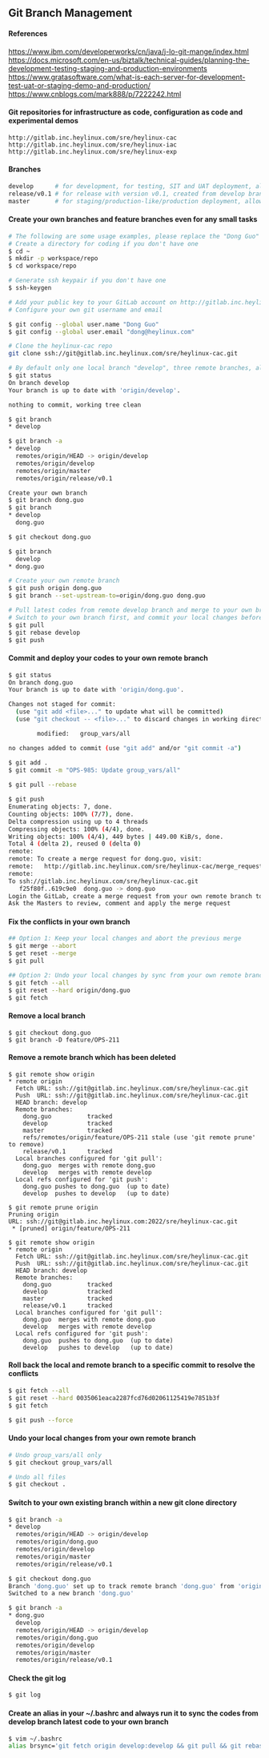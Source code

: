 
Git Branch Management
---

#### References

https://www.ibm.com/developerworks/cn/java/j-lo-git-mange/index.html</br>
https://docs.microsoft.com/en-us/biztalk/technical-guides/planning-the-development-testing-staging-and-production-environments</br>
https://www.gratasoftware.com/what-is-each-server-for-development-test-uat-or-staging-demo-and-production/</br>
https://www.cnblogs.com/mark888/p/7222242.html</br>

#### Git repositories for infrastructure as code, configuration as code and experimental demos

```text
http://gitlab.inc.heylinux.com/sre/heylinux-cac
http://gitlab.inc.heylinux.com/sre/heylinux-iac
http://gitlab.inc.heylinux.com/sre/heylinux-exp
```

#### Branches

```bash
develop      # for development, for testing, SIT and UAT deployment, allow merge from feature/* or hotfix/* branches
release/v0.1 # for release with version v0.1, created from develop branch, allow merge from hotfix/*
master       # for staging/production-like/production deployment, allow merge from hotfix/* or release/v* branches
```

#### Create your own branches and feature branches even for any small tasks

```bash
# The following are some usage examples, please replace the "Dong Guo" as your own name
# Create a directory for coding if you don't have one
$ cd ~
$ mkdir -p workspace/repo
$ cd workspace/repo

# Generate ssh keypair if you don't have one
$ ssh-keygen

# Add your public key to your GitLab account on http://gitlab.inc.heylinux.csky
# Configure your own git username and email

$ git config --global user.name "Dong Guo"
$ git config --global user.email "dong@heylinux.com"

# Clone the heylinux-cac repo
git clone ssh://git@gitlab.inc.heylinux.com/sre/heylinux-cac.git

# By default only one local branch "develop", three remote branches, all these branches were protected, cannot be pushed directly without a merge request
$ git status
On branch develop
Your branch is up to date with 'origin/develop'.

nothing to commit, working tree clean

$ git branch
* develop

$ git branch -a
* develop
  remotes/origin/HEAD -> origin/develop
  remotes/origin/develop
  remotes/origin/master
  remotes/origin/release/v0.1

Create your own branch
$ git branch dong.guo
$ git branch
* develop
  dong.guo

$ git checkout dong.guo

$ git branch
  develop
* dong.guo

# Create your own remote branch
$ git push origin dong.guo
$ git branch --set-upstream-to=origin/dong.guo dong.guo

# Pull latest codes from remote develop branch and merge to your own branch
# Switch to your own branch first, and commit your local changes before the `rebase` if you can
$ git pull
$ git rebase develop
$ git push
```

#### Commit and deploy your codes to your own remote branch

```bash
$ git status
On branch dong.guo
Your branch is up to date with 'origin/dong.guo'.

Changes not staged for commit:
  (use "git add <file>..." to update what will be committed)
  (use "git checkout -- <file>..." to discard changes in working directory)

        modified:   group_vars/all

no changes added to commit (use "git add" and/or "git commit -a")

$ git add .
$ git commit -m "OPS-985: Update group_vars/all"
 
$ git pull --rebase

$ git push
Enumerating objects: 7, done.
Counting objects: 100% (7/7), done.
Delta compression using up to 4 threads
Compressing objects: 100% (4/4), done.
Writing objects: 100% (4/4), 449 bytes | 449.00 KiB/s, done.
Total 4 (delta 2), reused 0 (delta 0)
remote:
remote: To create a merge request for dong.guo, visit:
remote:   http://gitlab.inc.heylinux.com/sre/heylinux-cac/merge_requests/new?merge_request%5Bsource_branch%5D=dong.guo
remote:
To ssh://gitlab.inc.heylinux.com/sre/heylinux-cac.git
   f25f80f..619c9e0  dong.guo -> dong.guo
Login the GitLab, create a merge request from your own remote branch to remote develop branch
Ask the Masters to review, comment and apply the merge request
```

#### Fix the conflicts in your own branch

```bash
## Option 1: Keep your local changes and abort the previous merge
$ git merge --abort
$ get reset --merge
$ git pull

## Option 2: Undo your local changes by sync from your own remote branch
$ git fetch --all
$ git reset --hard origin/dong.guo
$ git fetch
```

#### Remove a local branch

```
$ git checkout dong.guo
$ git branch -D feature/OPS-211
```

#### Remove a remote branch which has been deleted

```
$ git remote show origin
* remote origin
  Fetch URL: ssh://git@gitlab.inc.heylinux.com/sre/heylinux-cac.git
  Push  URL: ssh://git@gitlab.inc.heylinux.com/sre/heylinux-cac.git
  HEAD branch: develop
  Remote branches:
    dong.guo          tracked
    develop           tracked
    master            tracked
    refs/remotes/origin/feature/OPS-211 stale (use 'git remote prune' to remove)
    release/v0.1      tracked
  Local branches configured for 'git pull':
    dong.guo  merges with remote dong.guo
    develop   merges with remote develop
  Local refs configured for 'git push':
    dong.guo pushes to dong.guo  (up to date)
    develop  pushes to develop   (up to date)

$ git remote prune origin
Pruning origin
URL: ssh://git@gitlab.inc.heylinux.com:2022/sre/heylinux-cac.git
 * [pruned] origin/feature/OPS-211

$ git remote show origin
* remote origin
  Fetch URL: ssh://git@gitlab.inc.heylinux.com/sre/heylinux-cac.git
  Push  URL: ssh://git@gitlab.inc.heylinux.com/sre/heylinux-cac.git
  HEAD branch: develop
  Remote branches:
    dong.guo          tracked
    develop           tracked
    master            tracked
    release/v0.1      tracked
  Local branches configured for 'git pull':
    dong.guo  merges with remote dong.guo
    develop   merges with remote develop
  Local refs configured for 'git push':
    dong.guo  pushes to dong.guo  (up to date)
    develop   pushes to develop   (up to date)
```

#### Roll back the local and remote branch to a specific commit to resolve the conflicts

```bash
$ git fetch --all
$ git reset --hard 0035061eaca2287fcd76d02061125419e7851b3f
$ git fetch

$ git push --force
```

#### Undo your local changes from your own remote branch

```bash
# Undo group_vars/all only
$ git checkout group_vars/all

# Undo all files
$ git checkout .              
```

#### Switch to your own existing branch within a new git clone directory

```bash
$ git branch -a
* develop
  remotes/origin/HEAD -> origin/develop
  remotes/origin/dong.guo
  remotes/origin/develop
  remotes/origin/master
  remotes/origin/release/v0.1

$ git checkout dong.guo
Branch 'dong.guo' set up to track remote branch 'dong.guo' from 'origin'.
Switched to a new branch 'dong.guo'

$ git branch -a
* dong.guo
  develop
  remotes/origin/HEAD -> origin/develop
  remotes/origin/dong.guo
  remotes/origin/develop
  remotes/origin/master
  remotes/origin/release/v0.1
```

#### Check the git log

```bash
$ git log
```

#### Create an alias in your ~/.bashrc and always run it to sync the codes from develop branch latest code to your own branch

```bash
$ vim ~/.bashrc
alias brsync='git fetch origin develop:develop && git pull && git rebase develop && git push'
```
